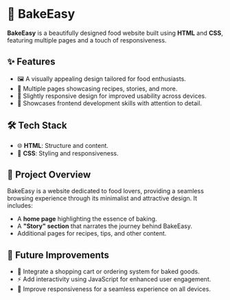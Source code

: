 # 🍰 BakeEasy  

**BakeEasy** is a beautifully designed food website built using **HTML** and **CSS**, featuring multiple pages and a touch of responsiveness.  

## ✨ Features  
- 🖼️ A visually appealing design tailored for food enthusiasts.  
- 📄 Multiple pages showcasing recipes, stories, and more.  
- 📱 Slightly responsive design for improved usability across devices.  
- 🌟 Showcases frontend development skills with attention to detail.  

## 🛠️ Tech Stack  
- 🌐 **HTML**: Structure and content.  
- 🎨 **CSS**: Styling and responsiveness.  

## 📝 Project Overview  
BakeEasy is a website dedicated to food lovers, providing a seamless browsing experience through its minimalist and attractive design. It includes:  
- A **home page** highlighting the essence of baking.  
- A **"Story" section** that narrates the journey behind BakeEasy.  
- Additional pages for recipes, tips, and other content.  

## 🔮 Future Improvements  
- 🛒 Integrate a shopping cart or ordering system for baked goods.  
- ⚡ Add interactivity using JavaScript for enhanced user engagement.  
- 📱 Improve responsiveness for a seamless experience on all devices.  
